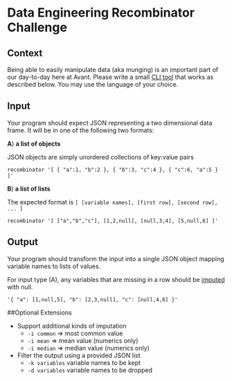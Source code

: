 # Data Engineering Recombinator Challenge
## Context
Being able to easily manipulate data (aka munging) is an important part of our day-to-day here at Avant. Please write a small [CLI tool](https://en.wikipedia.org/wiki/Command-line_interface) that works as described below. You may use the language of your choice.
## Input
Your program should expect JSON representing a two dimensional data frame. It will be in one of the following two formats:

**A**) **a list of objects**
    
  JSON objects are simply unordered collections of key:value pairs

    recombinator '[ { "a":1, "b":2 }, { "b":3, "c":4 }, { "c":6, "a":5 } ]'

**B**) **a list of lists**
    
  The expected format is `[ [variable names], [first row], [second row], ... ]`

    recombinator '[ ["a","b","c"], [1,2,null], [null,3,4], [5,null,6] ]'
## Output
Your program should transform the input into a single JSON object mapping variable names to lists of values.

For input type (A), any variables that are missing in a row should be [imputed](https://en.wikipedia.org/wiki/Imputation_(statistics)) with null.

    '{ "a": [1,null,5], "b": [2,3,null], "c": [null,4,6] }'
##Optional Extensions
* Support additional kinds of imputation
  * `-i common` => most common value
  * `-i mean` => mean value (numerics only)
  * `-i median` => median value (numerics only)
* Filter the output using a provided JSON list
  * `-k variables` variable names to be kept
  * `-d variables` variable names to be dropped
